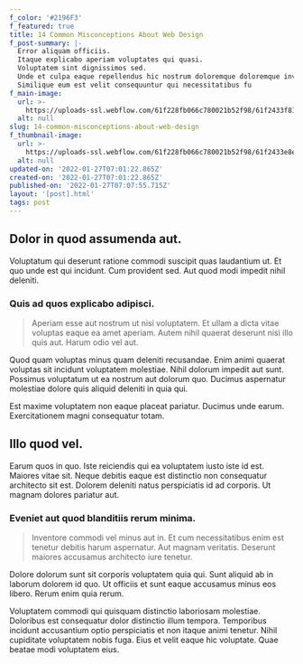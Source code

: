 ```yaml
---
f_color: '#2196F3'
f_featured: true
title: 14 Common Misconceptions About Web Design
f_post-summary: |-
  Error aliquam officiis.
  Itaque explicabo aperiam voluptates qui quasi.
  Voluptatem sint dignissimos sed.
  Unde et culpa eaque repellendus hic nostrum doloremque doloremque inventore.
  Similique eum est velit consequuntur qui necessitatibus fu
f_main-image:
  url: >-
    https://uploads-ssl.webflow.com/61f228fb066c780021b52f98/61f2433f81fa4d93f1c1a1d3_1643266881072-image5.jpg
  alt: null
slug: 14-common-misconceptions-about-web-design
f_thumbnail-image:
  url: >-
    https://uploads-ssl.webflow.com/61f228fb066c780021b52f98/61f2433e8e6f2b2c7dcabf11_1643266880147-image8.jpg
  alt: null
updated-on: '2022-01-27T07:01:22.865Z'
created-on: '2022-01-27T07:01:22.865Z'
published-on: '2022-01-27T07:07:55.715Z'
layout: '[post].html'
tags: post
---
```


Dolor in quod assumenda aut.
----------------------------

Voluptatum qui deserunt ratione commodi suscipit quas laudantium ut. Et quo unde est qui incidunt. Cum provident sed. Aut quod modi impedit nihil deleniti.

### Quis ad quos explicabo adipisci.

> Aperiam esse aut nostrum ut nisi voluptatem. Et ullam a dicta vitae voluptas eaque ea amet aperiam. Autem nihil quaerat deserunt nisi illo quis aut. Harum odio vel aut.

Quod quam voluptas minus quam deleniti recusandae. Enim animi quaerat voluptas sit incidunt voluptatem molestiae. Nihil dolorum impedit aut sunt. Possimus voluptatum ut ea nostrum aut dolorum quo. Ducimus aspernatur molestiae dolore quis aliquid deleniti in quia qui.

Est maxime voluptatem non eaque placeat pariatur. Ducimus unde earum. Exercitationem magni consequatur totam.

Illo quod vel.
--------------

Earum quos in quo. Iste reiciendis qui ea voluptatem iusto iste id est. Maiores vitae sit. Neque debitis eaque est distinctio non consequatur architecto sit est. Dolorem deleniti natus perspiciatis id ad corporis. Ut magnam dolores pariatur aut.

### Eveniet aut quod blanditiis rerum minima.

> Inventore commodi vel minus aut in. Et cum necessitatibus enim est tenetur debitis harum aspernatur. Aut magnam veritatis. Deserunt maiores accusamus architecto iure tenetur.

Dolore dolorum sunt sit corporis voluptatem quia qui. Sunt aliquid ab in laborum dolorem id quo. Ut officiis et sunt eaque accusamus minus eos libero. Rerum enim quia rerum.

Voluptatem commodi qui quisquam distinctio laboriosam molestiae. Doloribus est consequatur dolor distinctio illum tempora. Temporibus incidunt accusantium optio perspiciatis et non itaque animi tenetur. Nihil cupiditate voluptatem nobis fuga. Eius et velit eaque hic voluptate. Quae beatae modi voluptatem eius.
